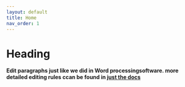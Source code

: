 ```yaml
---
layout: default
title: Home
nav_order: 1
---
```


# <b>Heading<b>

Edit paragraphs just like we did in Word processingsoftware. more detailed editing rules ccan be found in [just the docs](https://just-the-docs.github.io/just-the-docs/docs/ui-components/typography/)






